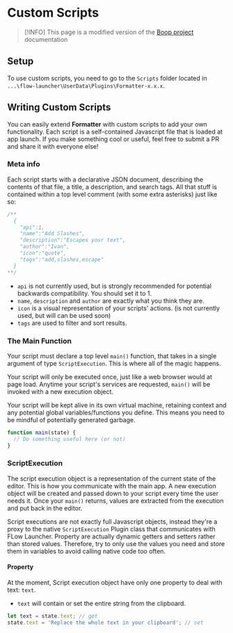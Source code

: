 # Custom Scripts

> [!INFO]
> This page is a modified version of the [Boop project](https://github.com/IvanMathy/Boop/blob/main/Boop/Documentation/CustomScripts.md) documentation

## Setup

To use custom scripts, you need to go to the `Scripts` folder located in `...\flow-launcher\UserData\Plugins\Formatter-x.x.x`.

## Writing Custom Scripts

You can easily extend **Formatter** with custom scripts to add your own functionality. Each script is a self-contained Javascript file that is loaded at app launch. If you make something cool or useful, feel free to submit a PR and share it with everyone else!

### Meta info

Each script starts with a declarative JSON document, describing the contents of that file, a title, a description, and search tags. All that stuff is contained within a top level comment (with some extra asterisks) just like so:

```js
/**
  {
    "api":1,
    "name":"Add Slashes",
    "description":"Escapes your text",
    "author":"Ivan",
    "icon":"quote",
    "tags":"add,slashes,escape"
  }
**/
```

- `api` is not currently used, but is strongly recommended for potential backwards compatibility. You should set it to 1.
- `name`, `description` and `author` are exactly what you think they are.
- `icon` is a visual representation of your scripts' actions. (is not currently used, but will can be used soon)
- `tags` are used to filter and sort results.

### The Main Function

Your script must declare a top level `main()` function, that takes in a single argument of type `ScriptExecution`. This is where all of the magic happens.

Your script will only be executed once, just like a web browser would at page load. Anytime your script's services are requested, `main()` will be invoked with a new execution object.

Your script will be kept alive in its own virtual machine, retaining context and any potential global variables/functions you define. This means you need to be mindful of potentially generated garbage.

```js
function main(state) {
  // Do something useful here (or not)
}
```

### ScriptExecution

The script execution object is a representation of the current state of the editor. This is how you communicate with the main app. A new execution object will be created and passed down to your script every time the user needs it. Once your `main()` returns, values are extracted from the execution and put back in the editor.

Script executions are not exactly full Javascript objects, instead they're a proxy to the native `ScriptExecution` Plugin class that communicates with FLow Launcher. Property are actually dynamic getters and setters rather than stored values. Therefore, try to only use the values you need and store them in variables to avoid calling native code too often.

#### Property

At the moment, Script execution object have only one property to deal with text: `text`.

- `text` will contain or set the entire string from the clipboard.

```js
let text = state.text; // get
state.text = 'Replace the whole text in your clipboard'; // set
```
